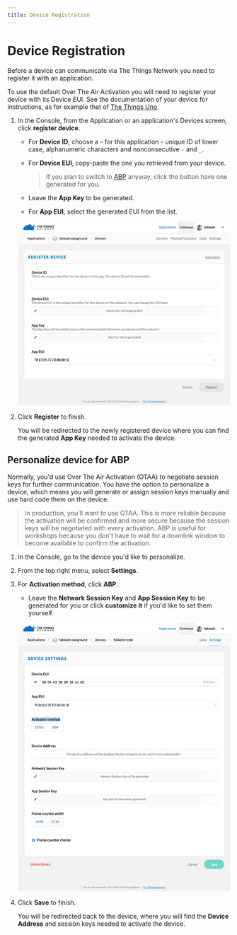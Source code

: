 ```yaml
---
title: Device Registration
---
```


# Device Registration

Before a device can communicate via The Things Network you need to register it with an application.

To use the default Over The Air Activation you will need to register your device with its Device EUI. See the documentation of your device for instructions, as for example that of [The Things Uno](uno/quick-start.md#get-your-device-eui).

1.  In the Console, from the Application or an application's Devices screen, click **register device**.

    * For **Device ID**, choose a - for this application - unique ID of lower case, alphanumeric characters and nonconsecutive `-` and `_`.
    * For **Device EUI**, copy-paste the one you retrieved from your device.

        > If you plan to switch to [ABP](#personalize-device-for-abp) anyway, click the <i class="ion-shuffle"></i> button have one generated for you.
    
    * Leave the **App Key** to be generated.
    * For **App EUI**, select the generated EUI from the list.

    ![Register Device (OTAA)](register-device.png)

4.  Click **Register** to finish.

    You will be redirected to the newly registered device where you can find the generated **App Key** needed to activate the device.

## Personalize device for ABP

Normally, you'd use Over The Air Activation (OTAA) to negotiate session keys for further communication. You have the option to personalize a device, which means you will generate or assign session keys manually and use hard code them on the device.

> In production, you'll want to use OTAA. This is more reliable because the activation will be confirmed and more secure because the session keys will be negotiated with every activation. ABP is useful for workshops because you don't have to wait for a downlink window to become available to confirm the activation.

1.  In the Console, go to the device you'd like to personalize.
2.  From the top right menu, select **Settings**.
3.  For **Activation method**, click **ABP**.

    * Leave the **Network Session Key** and **App Session Key** to be generated for you or click **customize it** if you'd like to set them yourself.

    ![Personalize Device](personalize-device.png)
    
5.  Click **Save** to finish.

    You will be redirected back to the device, where you will find the **Device Address** and session keys needed to activate the device.

